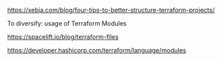 https://xebia.com/blog/four-tips-to-better-structure-terraform-projects/

To diversify:
usage of Terraform Modules

https://spacelift.io/blog/terraform-files

https://developer.hashicorp.com/terraform/language/modules